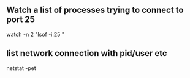 


## Watch a list of processes trying to connect to port 25
watch -n 2 "lsof -i:25 "


## list network connection with pid/user etc
netstat -pet
